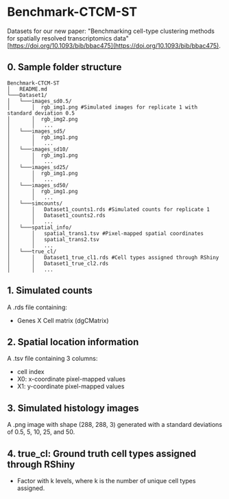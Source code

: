 # Benchmark-CTCM-ST
Datasets for our new paper: "Benchmarking cell-type clustering methods for spatially resolved transcriptomics data" [https://doi.org/10.1093/bib/bbac475](https://doi.org/10.1093/bib/bbac475).

## 0. Sample folder structure
```
Benchmark-CTCM-ST
│   README.md
└───Dataset1/
│   └───images_sd0.5/
│       │  rgb_img1.png #Simulated images for replicate 1 with standard deviation 0.5
│       │  rgb_img2.png
│       │   ...
│   └───images_sd5/
│       │  rgb_img1.png
│       │   ...
│   └───images_sd10/
│       │  rgb_img1.png
│       │   ...
│   └───images_sd25/
│       │  rgb_img1.png
│       │   ...
│   └───images_sd50/
│       │  rgb_img1.png
│       │   ...
│   └───simcounts/
│       │   Dataset1_counts1.rds #Simulated counts for replicate 1
│       │   Dataset1_counts2.rds
│       │   ...
│   └───spatial_info/
│       │   spatial_trans1.tsv #Pixel-mapped spatial coordinates
│       │   spatial_trans2.tsv
│       │   ...
│   └───true_cl/
│       │   Dataset1_true_cl1.rds #Cell types assigned through RShiny
│       │   Dataset1_true_cl2.rds
│       │   ...
```

## 1.  Simulated counts
A .rds file containing:
* Genes X Cell matrix (dgCMatrix)
## 2. Spatial location information
A .tsv file containing 3 columns:
* cell index
* X0: x-coordinate pixel-mapped values
* X1: y-coordinate pixel-mapped values

## 3. Simulated histology images
A .png image with shape (288, 288, 3) generated with a standard deviations of 0.5, 5, 10, 25, and 50.
## 4. true_cl: Ground truth cell types assigned through RShiny
* Factor with k levels, where k is the number of unique cell types assigned.
